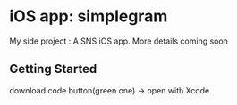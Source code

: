 # iOS app: simplegram
My side project : A SNS iOS app. More details coming soon 

## Getting Started

download code button(green one) -> open with Xcode
